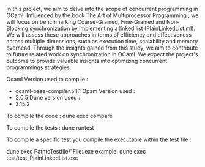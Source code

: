 In this project, we aim to delve into the scope of concurrent programming in OCaml. Influenced by the book The Art of Multiprocessor Programming , we will focus on 
benchmarking Coarse-Grained, Fine-Grained and Non-Blocking synchronization by implementing a linked list (PlainLinkedList.ml). We will assess these approaches in
terms of efficiency and effectiveness across multiple dimensions, such as execution
time, scalability and memory overhead. Through the insights gained from this study,
we aim to contribute to future related work on synchronization in OCaml. We expect
the project's outcome to provide valuable insights into optimizing concurrent
programmings strategies.

Ocaml Version used to compile :
 - ocaml-base-compiler.5.1.1
Opam Version used :
 - 2.0.5
Dune version used :
 - 3.15.2

To compile the code :
dune exec compare

To compile the tests :
dune runtest

To compile a specific test you compile the executable within the test file :

dune exec PathtoTestfile/"File:.exe
example:
dune exec test/test_PlainLinkedList.exe
